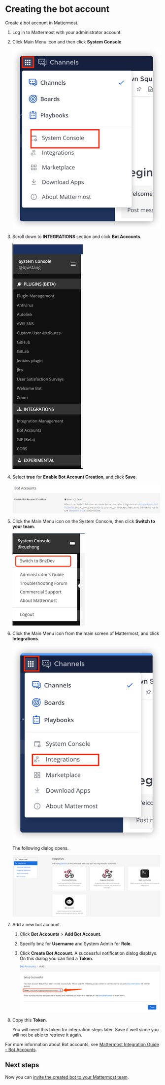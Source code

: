 # Creating the bot account

Create a bot account in Mattermost.

1.  Log in to Mattermost with your administrator account.

2.  Click Main Menu icon and then click **System Console**.

    ![System console](../../images/zowe-chat/mattermost_system_console.png "System console")

3.  Scroll down to **INTEGRATIONS** section and click **Bot Accounts**.

    ![Integration menu item](../../images/zowe-chat/system_console_integrations.png "Integration menu item")

4.  Select **true** for **Enable Bot Account Creation**, and click **Save**.

    ![Bot accounts](../../images/zowe-chat/bot_accounts.png "Bot accounts")

5.  Click the Main Menu icon on the System Console, then click **Switch to your team**.

    ![System console main menu](../../images/zowe-chat/system_console_menu.png "System console main menu")

6.  Click the Main Menu icon from the main screen of Mattermost, and click **Integrations**.

    ![System console - Integrations](../../images/zowe-chat/mattermost_integrations.png "System console")

    The following dialog opens.

    ![Integrations dialog](../../images/zowe-chat/integrations_dialog.png "Integrations dialog")

7.  Add a new bot account.

    1.  Click **Bot Accounts** \> **Add Bot Account**.

    2.  Specify bnz for **Username** and System Admin for **Role**.

    3.  Click **Create Bot Account**. A successful notification dialog displays. On this dialog you can find a **Token**.

        ![Token](../../images/zowe-chat/token.png)

8.  Copy this **Token**.

    You will need this token for integration steps later. Save it well since you will not be able to retrieve it again. 
    
For more information about Bot accounts, see [Mattermost Integration Guide - Bot Accounts](https://docs.mattermost.com/developer/bot-accounts.html).

## Next steps

Now you can [invite the created bot to your Mattermost team](chat_prerequisite_mattermost_invite_team.md).



